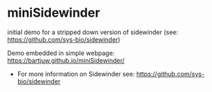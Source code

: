 # miniSidewinder
initial demo for a stripped down version of sidewinder (see: https://github.com/sys-bio/sidewinder)

Demo embedded in simple webpage: https://bartjuw.github.io/miniSidewinder/

- For more information on Sidewinder see: https://github.com/sys-bio/sidewinder
